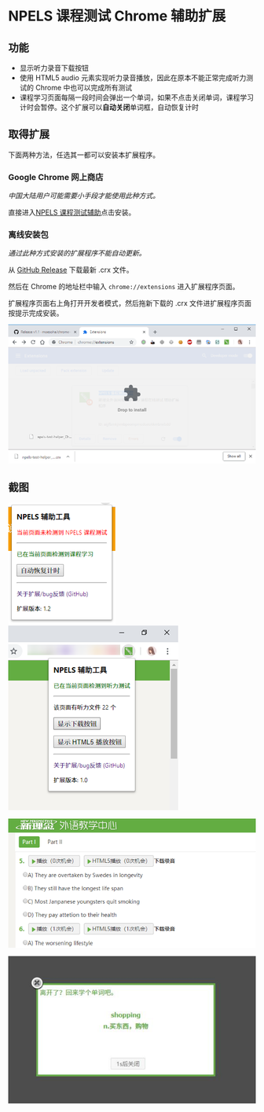 # NPELS 课程测试 Chrome 辅助扩展

## 功能

  - 显示听力录音下载按钮
  - 使用 HTML5 audio 元素实现听力录音播放，因此在原本不能正常完成听力测试的 Chrome 中也可以完成所有测试
  - 课程学习页面每隔一段时间会弹出一个单词，如果不点击关闭单词，课程学习计时会暂停。这个扩展可以**自动关闭**单词框，自动恢复计时

<!-- 还有一个蛇皮功能，在测试页面上点击扩展，扩展页面上疯狂点击“该页面有听力文件 12 个”中的数字，比如“12”，可以查看当前测试答案。 -->

## 取得扩展

下面两种方法，任选其一都可以安装本扩展程序。

### Google Chrome 网上商店

*中国大陆用户可能需要小手段才能使用此种方式。*

直接进入[NPELS 课程测试辅助](https://chrome.google.com/webstore/detail/kfcaaiahbmenlegdenhaogcmmmglcjoe)点击安装。

### 离线安装包

*通过此种方式安装的扩展程序不能自动更新。*

从 [GitHub Release](https://github.com/moesoha/chrome-npels-test-helper/releases) 下载最新 .crx 文件。

然后在 Chrome 的地址栏中输入 `chrome://extensions` 进入扩展程序页面。

扩展程序页面右上角打开开发者模式，然后拖新下载的 .crx 文件进扩展程序页面按提示完成安装。

![](img/drop-install.png)

## 截图

![](img/extension-course.png)
![](img/extension-listening.png)

![](img/feature.png)

![](img/auto-dismiss.jpg)
